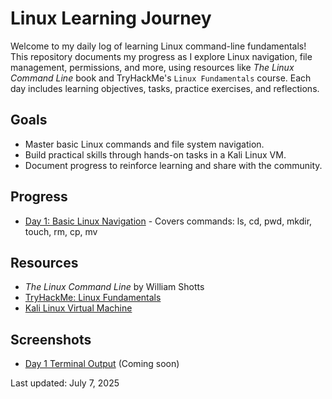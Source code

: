 # Linux Learning Journey

Welcome to my daily log of learning Linux command-line fundamentals! This repository documents my progress as I explore Linux navigation, file management, permissions, and more, using resources like *The Linux Command Line* book and TryHackMe's `Linux Fundamentals` course. Each day includes learning objectives, tasks, practice exercises, and reflections.

## Goals
- Master basic Linux commands and file system navigation.
- Build practical skills through hands-on tasks in a Kali Linux VM.
- Document progress to reinforce learning and share with the community.

## Progress
- [Day 1: Basic Linux Navigation](Day1_Basic_Linux_Navigation.md) - Covers commands: ls, cd, pwd, mkdir, touch, rm, cp, mv

## Resources
- *The Linux Command Line* by William Shotts
- [TryHackMe: Linux Fundamentals](https://tryhackme.com)
- [Kali Linux Virtual Machine](https://www.kali.org/get-kali/)


## Screenshots
- [Day 1 Terminal Output](resources/screenshots/day1-output.png) (Coming soon)

Last updated: July 7, 2025
